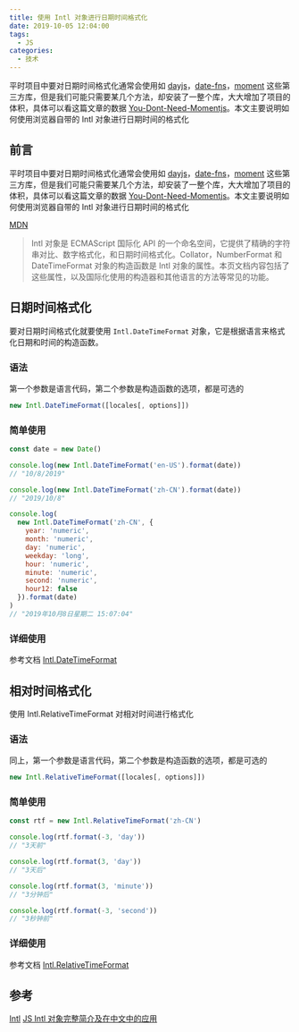 ```yaml
---
title: 使用 Intl 对象进行日期时间格式化
date: 2019-10-05 12:04:00
tags:
  - JS
categories:
  - 技术
---
```


平时项目中要对日期时间格式化通常会使用如 [dayjs](https://github.com/iamkun/dayjs)，[date-fns](https://github.com/date-fns/date-fns)，[moment](https://github.com/moment/moment) 这些第三方库，但是我们可能只需要某几个方法，却安装了一整个库，大大增加了项目的体积，具体可以看这篇文章的数据 [You-Dont-Need-Momentjs](https://github.com/you-dont-need/You-Dont-Need-Momentjs)。本文主要说明如何使用浏览器自带的 Intl 对象进行日期时间的格式化

<!--more-->

## 前言

平时项目中要对日期时间格式化通常会使用如 [dayjs](https://github.com/iamkun/dayjs)，[date-fns](https://github.com/date-fns/date-fns)，[moment](https://github.com/moment/moment) 这些第三方库，但是我们可能只需要某几个方法，却安装了一整个库，大大增加了项目的体积，具体可以看这篇文章的数据 [You-Dont-Need-Momentjs](https://github.com/you-dont-need/You-Dont-Need-Momentjs)。本文主要说明如何使用浏览器自带的 Intl 对象进行日期时间的格式化

[MDN](https://developer.mozilla.org/zh-CN/docs/Web/JavaScript/Reference/Global_Objects/Intl)

> Intl 对象是 ECMAScript 国际化 API 的一个命名空间，它提供了精确的字符串对比、数字格式化，和日期时间格式化。Collator，NumberFormat 和 DateTimeFormat 对象的构造函数是 Intl 对象的属性。本页文档内容包括了这些属性，以及国际化使用的构造器和其他语言的方法等常见的功能。

## 日期时间格式化

要对日期时间格式化就要使用 `Intl.DateTimeFormat` 对象，它是根据语言来格式化日期和时间的构造函数。

### 语法

第一个参数是语言代码，第二个参数是构造函数的选项，都是可选的

```js
new Intl.DateTimeFormat([locales[, options]])
```

### 简单使用

```js
const date = new Date()

console.log(new Intl.DateTimeFormat('en-US').format(date))
// "10/8/2019"

console.log(new Intl.DateTimeFormat('zh-CN').format(date))
// "2019/10/8"

console.log(
  new Intl.DateTimeFormat('zh-CN', {
    year: 'numeric',
    month: 'numeric',
    day: 'numeric',
    weekday: 'long',
    hour: 'numeric',
    minute: 'numeric',
    second: 'numeric',
    hour12: false
  }).format(date)
)
// "2019年10月8日星期二 15:07:04"
```

### 详细使用

参考文档 [Intl.DateTimeFormat](https://developer.mozilla.org/zh-CN/docs/Web/JavaScript/Reference/Global_Objects/DateTimeFormat)

## 相对时间格式化

使用 Intl.RelativeTimeFormat 对相对时间进行格式化

### 语法

同上，第一个参数是语言代码，第二个参数是构造函数的选项，都是可选的

```js
new Intl.RelativeTimeFormat([locales[, options]])
```

### 简单使用

```js
const rtf = new Intl.RelativeTimeFormat('zh-CN')

console.log(rtf.format(-3, 'day'))
// "3天前"

console.log(rtf.format(3, 'day'))
// "3天后"

console.log(rtf.format(3, 'minute'))
// "3分钟后"

console.log(rtf.format(-3, 'second'))
// "3秒钟前"
```

### 详细使用

参考文档 [Intl.RelativeTimeFormat](https://developer.mozilla.org/zh-CN/docs/Web/JavaScript/Reference/Global_Objects/RelativeTimeFormat#%E5%8F%82%E6%95%B0)

## 参考

[Intl](https://www.zhangxinxu.com/wordpress/2019/09/js-intl-zh/)
[JS Intl 对象完整简介及在中文中的应用](https://developer.mozilla.org/zh-CN/docs/Web/JavaScript/Reference/Global_Objects/Intl)
